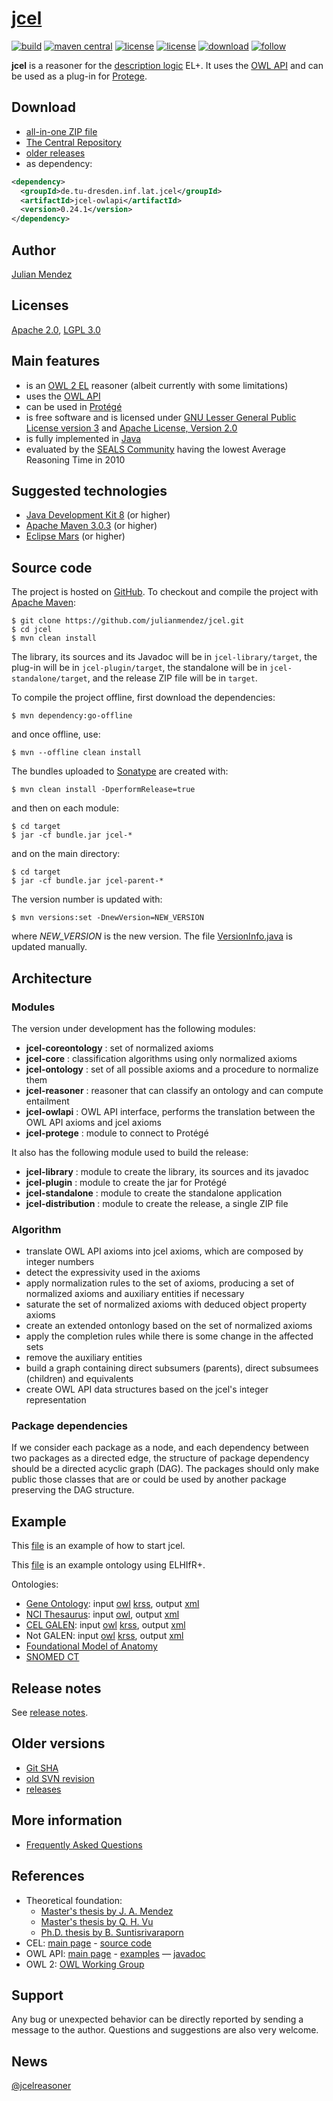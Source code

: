 # [jcel](https://julianmendez.github.io/jcel/)

[![build](https://travis-ci.org/julianmendez/jcel.png?branch=master)](https://travis-ci.org/julianmendez/jcel)
[![maven central](https://maven-badges.herokuapp.com/maven-central/de.tu-dresden.inf.lat.jcel/jcel-parent/badge.svg)](https://search.maven.org/#search|ga|1|g%3A%22de.tu-dresden.inf.lat.jcel%22)
[![license](https://img.shields.io/badge/license-Apache%20License%202.0-blue.svg)](https://www.apache.org/licenses/LICENSE-2.0.txt)
[![license](https://img.shields.io/badge/license-LGPL%20v3-blue.svg)](https://www.gnu.org/licenses/lgpl-3.0.txt)
[![download](https://img.shields.io/sourceforge/dm/jcel.svg)](http://sourceforge.net/projects/jcel/files/)
[![follow](https://img.shields.io/twitter/follow/jcelreasoner.svg?style=social)](https://twitter.com/jcelreasoner)

**jcel** is a reasoner for the [description logic](http://dl.kr.org) EL+. It uses the [OWL API](https://owlcs.github.io/owlapi/) and can be used as a plug-in for [Protege](https://protege.stanford.edu/).


## Download

* [all-in-one ZIP file](https://sourceforge.net/projects/jcel/files/jcel/0.24.1/zip/jcel-0.24.1.zip/download)
* [The Central Repository](https://repo1.maven.org/maven2/de/tu-dresden/inf/lat/jcel/)
* [older releases](https://sourceforge.net/projects/jcel/files/)
* as dependency:

```xml
<dependency>
  <groupId>de.tu-dresden.inf.lat.jcel</groupId>
  <artifactId>jcel-owlapi</artifactId>
  <version>0.24.1</version>
</dependency>
```


## Author

[Julian Mendez](https://julianmendez.github.io)


## Licenses

[Apache 2.0](https://www.apache.org/licenses/LICENSE-2.0.txt), [LGPL 3.0](https://www.gnu.org/licenses/lgpl-3.0.txt)


## Main features

* is an [OWL 2 EL](https://www.w3.org/2007/OWL/wiki/OWL_Working_Group) reasoner (albeit currently with some limitations)
* uses the [OWL API](http://owlapi.sourceforge.net)
* can be used in [Prot&eacute;g&eacute;](https://protege.stanford.edu)
* is free software and is licensed under [GNU Lesser General Public License version 3](https://www.gnu.org/licenses/lgpl.txt) and [Apache License, Version 2.0](https://www.apache.org/licenses/LICENSE-2.0.txt)
* is fully implemented in [Java](https://www.oracle.com/java/technologies/java-se.html)
* evaluated by the [SEALS Community](https://www.seals-project.eu/news/storage-and-reasoning-systems-news) having the lowest Average Reasoning Time in 2010


## Suggested technologies

* [Java Development Kit 8](https://java.sun.com/) (or higher)
* [Apache Maven 3.0.3](https://maven.apache.org/) (or higher)
* [Eclipse Mars](https://www.eclipse.org/) (or higher)


## Source code

The project is hosted on [GitHub](https://github.com/julianmendez/jcel). To checkout and compile the project with [Apache Maven](https://maven.apache.org/):

```
$ git clone https://github.com/julianmendez/jcel.git
$ cd jcel
$ mvn clean install
```

The library, its sources and its Javadoc will be in `jcel-library/target`, the plug-in will be in `jcel-plugin/target`, the standalone will be in `jcel-standalone/target`, and the release ZIP file will be in `target`.

To compile the project offline, first download the dependencies:

```
$ mvn dependency:go-offline
```

and once offline, use:

```
$ mvn --offline clean install
```

The bundles uploaded to [Sonatype](https://oss.sonatype.org/) are created with:

```
$ mvn clean install -DperformRelease=true
```

and then on each module:

```
$ cd target
$ jar -cf bundle.jar jcel-*
```

and on the main directory:

```
$ cd target
$ jar -cf bundle.jar jcel-parent-*
```

The version number is updated with:

```
$ mvn versions:set -DnewVersion=NEW_VERSION
```

where *NEW_VERSION* is the new version.
The file [VersionInfo.java](https://github.com/julianmendez/jcel/blob/master/jcel-reasoner/src/main/java/de/tudresden/inf/lat/jcel/reasoner/main/VersionInfo.java) is updated manually.


## Architecture

### Modules

The version under development has the following modules:

* **jcel-coreontology** : set of normalized axioms
* **jcel-core** : classification algorithms using only normalized axioms
* **jcel-ontology** : set of all possible axioms and a procedure to normalize them
* **jcel-reasoner** : reasoner that can classify an ontology and can compute entailment
* **jcel-owlapi** : OWL API interface, performs the translation between the OWL API axioms and jcel axioms
* **jcel-protege** : module to connect to Protégé

It also has the following module used to build the release:

* **jcel-library** : module to create the library, its sources and its javadoc
* **jcel-plugin** : module to create the jar for Protégé
* **jcel-standalone** : module to create the standalone application
* **jcel-distribution** : module to create the release, a single ZIP file


### Algorithm

* translate OWL API axioms into jcel axioms, which are composed by integer numbers
* detect the expressivity used in the axioms
* apply normalization rules to the set of axioms, producing a set of normalized axioms and auxiliary entities if necessary
* saturate the set of normalized axioms with deduced object property axioms
* create an extended ontonlogy based on the set of normalized axioms
* apply the completion rules while there is some change in the affected sets
* remove the auxiliary entities
* build a graph containing direct subsumers (parents), direct subsumees (children) and equivalents
* create OWL API data structures based on the jcel's integer representation


### Package dependencies

If we consider each package as a node, and each dependency between two packages as a directed edge, the structure of package dependency should be a directed acyclic graph (DAG). The packages should only make public those classes that are or could be used by another package preserving the DAG structure.


## Example

This [file](https://github.com/julianmendez/jcel/blob/master/docs/data/start-jcel.sh.txt) is an example of how to start jcel.

This [file](https://github.com/julianmendez/jcel/blob/master/docs/data/example.owl) is an example ontology using ELHIfR+.

Ontologies:

* [Gene Ontology](http://www.geneontology.org/): input [owl](https://lat.inf.tu-dresden.de/systems/jcel/ontologies/geneontology.owl.zip) [krss](https://lat.inf.tu-dresden.de/systems/jcel/ontologies/go.cel.zip), output [xml](https://lat.inf.tu-dresden.de/systems/jcel/ontologies/geneontology-inferred-0.12.0.xml.zip)
* [NCI Thesaurus](https://ncit.nci.nih.gov/ncitbrowser/): input [owl](https://lat.inf.tu-dresden.de/systems/jcel/ontologies/nci.owl.zip), output [xml](https://lat.inf.tu-dresden.de/systems/jcel/ontologies/nci-inferred-0.12.0.xml.zip)
* [CEL GALEN](http://www.opengalen.org/): input [owl](https://lat.inf.tu-dresden.de/systems/jcel/ontologies/celgalen.owl.zip) [krss](https://lat.inf.tu-dresden.de/systems/jcel/ontologies/celgalen.cel.zip), output [xml](https://lat.inf.tu-dresden.de/systems/jcel/ontologies/celgalen-inferred-0.12.0.xml.zip)
* Not GALEN: input [owl](https://lat.inf.tu-dresden.de/systems/jcel/ontologies/notgalen.owl.zip) [krss](https://lat.inf.tu-dresden.de/systems/jcel/ontologies/notgalen.cel.zip), output [xml](https://lat.inf.tu-dresden.de/systems/jcel/ontologies/notgalen-inferred-0.12.0.xml.zip)
* [Foundational Model of Anatomy](http://sig.biostr.washington.edu/projects/fm/)
* [SNOMED CT](http://www.ihtsdo.org/our-standards/)


## Release notes
See [release notes](https://julianmendez.github.io/jcel/RELEASE-NOTES.html).


## Older versions

* [Git SHA](https://github.com/julianmendez/jcel/blob/master/docs/data/gitsha.txt) 
* [old SVN revision](https://github.com/julianmendez/jcel/blob/master/docs/data/svnrev.txt)
* [releases](https://sourceforge.net/projects/jcel/files/)


## More information

* [Frequently Asked Questions](https://julianmendez.github.io/jcel/docs/faq.html)


## References

* Theoretical foundation:
  * [Master's thesis by J. A. Mendez](https://lat.inf.tu-dresden.de/research/mas/Men-Mas-11.pdf)
  * [Master's thesis by Q. H. Vu](https://lat.inf.tu-dresden.de/research/mas/Vu-Mas-08.pdf)
  * [Ph.D. thesis by B. Suntisrivaraporn](https://lat.inf.tu-dresden.de/research/phd/Sun-PhD-09.pdf)
* CEL: [main page](https://lat.inf.tu-dresden.de/systems/cel) - [source code](https://github.com/julianmendez/cel)
* OWL API: [main page](http://owlapi.sourceforge.net/) - [examples](http://owlapi.sourceforge.net/documentation.html) — [javadoc](http://owlapi.sourceforge.net/javadoc)
* OWL 2: [OWL Working Group](https://www.w3.org/2007/OWL/wiki/OWL_Working_Group)


## Support

Any bug or unexpected behavior can be directly reported by sending a message to the author. Questions and suggestions are also very welcome.


## News
[@jcelreasoner](https://twitter.com/jcelreasoner)



